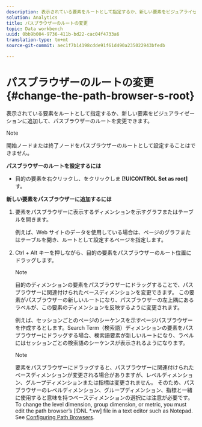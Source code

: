 ```yaml
---
description: 表示されている要素をルートとして指定するか、新しい要素をビジュアライゼーションに追加して、パスブラウザーのルートを変更できます。
solution: Analytics
title: パスブラウザーのルートの変更
topic: Data workbench
uuid: 0bb9b004-9736-411b-bd22-cac04f4733a6
translation-type: tm+mt
source-git-commit: aec1f7b14198cdde91f61d490a235022943bfedb

---
```



# パスブラウザーのルートの変更{#change-the-path-browser-s-root}

表示されている要素をルートとして指定するか、新しい要素をビジュアライゼーションに追加して、パスブラウザーのルートを変更できます。

>[!NOTE]
>
>開始ノードまたは終了ノードをパスブラウザーのルートとして設定することはできません。

**パスブラウザーのルートを設定するには**

* 目的の要素を右クリックし、をクリックしま **[!UICONTROL Set as root]**&#x200B;す。

**新しい要素をパスブラウザーに追加するには**

1. 要素をパスブラウザーに表示するディメンションを示すグラフまたはテーブルを開きます。

   例えば、Web サイトのデータを使用している場合は、ページのグラフまたはテーブルを開き、ルートとして設定するページを指定します。

1. Ctrl + Alt キーを押しながら、目的の要素をパスブラウザーのルート位置にドラッグします。

   >[!NOTE]
   >
   >目的のディメンションの要素をパスブラウザーにドラッグすることで、パスブラウザーに関連付けられたベースディメンションを変更できます。 この要素がパスブラウザーの新しいルートになり、パスブラウザーの左上隅にあるラベルが、この要素のディメンションを反映するように変更されます。

   例えば、セッションごとのページのシーケンスを示すページパスブラウザーを作成するとします。Search Term（検索語）ディメンションの要素をパスブラウザーにドラッグする場合、検索語要素が新しいルートになり、ラベルにはセッションごとの検索語のシーケンスが表示されるようになります。

   >[!NOTE]
   >
   >要素をパスブラウザーにドラッグすると、パスブラウザーに関連付けられたベースディメンションが変更される場合がありますが、レベルディメンション、グループディメンションまたは指標は変更されません。 そのため、パスブラウザーのレベルディメンション、グループディメンション、指標と一緒に使用すると意味を持つベースディメンションの選択には注意が必要です。To change the level dimension, group dimension, or metric, you must edit the path browser’s [!DNL *.vw] file in a text editor such as Notepad. See [Configuring Path Browsers](../../../../home/c-get-started/c-intf-anlys-ftrs/t-config-path-brwsr.md#task-bbb3ddaa140a414f984b697c2b8202a3).

